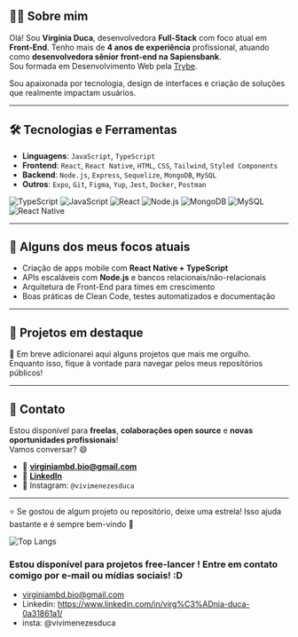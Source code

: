 

## 👩‍💻 Sobre mim

Olá! Sou **Virgínia Duca**, desenvolvedora **Full-Stack** com foco atual em **Front-End**. Tenho mais de **4 anos de experiência** profissional, atuando como **desenvolvedora sênior front-end na Sapiensbank**.  
Sou formada em Desenvolvimento Web pela [Trybe](https://www.betrybe.com/).

Sou apaixonada por tecnologia, design de interfaces e criação de soluções que realmente impactam usuários.

---

## 🛠️ Tecnologias e Ferramentas

- **Linguagens**: `JavaScript`, `TypeScript`
- **Frontend**: `React`, `React Native`, `HTML`, `CSS`, `Tailwind`, `Styled Components`
- **Backend**: `Node.js`, `Express`, `Sequelize`, `MongoDB`, `MySQL`
- **Outros**: `Expo`, `Git`, `Figma`, `Yup`, `Jest`, `Docker`, `Postman`

![TypeScript](https://img.shields.io/badge/-TypeScript-3178C6?style=for-the-badge&logo=typescript&logoColor=white)
![JavaScript](https://img.shields.io/badge/-JavaScript-F7DF1E?style=for-the-badge&logo=javascript&logoColor=black)
![React](https://img.shields.io/badge/-React-61DAFB?style=for-the-badge&logo=react&logoColor=black)
![Node.js](https://img.shields.io/badge/-Node.js-339933?style=for-the-badge&logo=node.js&logoColor=white)
![MongoDB](https://img.shields.io/badge/-MongoDB-47A248?style=for-the-badge&logo=mongodb&logoColor=white)
![MySQL](https://img.shields.io/badge/-MySQL-4479A1?style=for-the-badge&logo=mysql&logoColor=white)
![React Native](https://img.shields.io/badge/-React_Native-61DAFB?style=for-the-badge&logo=react&logoColor=black)


---

## 🚀 Alguns dos meus focos atuais

- Criação de apps mobile com **React Native + TypeScript**
- APIs escaláveis com **Node.js** e bancos relacionais/não-relacionais
- Arquitetura de Front-End para times em crescimento
- Boas práticas de Clean Code, testes automatizados e documentação

---

## 📌 Projetos em destaque

🔗 Em breve adicionarei aqui alguns projetos que mais me orgulho.  
Enquanto isso, fique à vontade para navegar pelos meus repositórios públicos!

---

## 🤝 Contato

Estou disponível para **freelas**, **colaborações open source** e **novas oportunidades profissionais**!  
Vamos conversar? 😄

- 📧 **virginiambd.bio@gmail.com**  
- 💼 [**LinkedIn**](https://www.linkedin.com/in/virginia-duca)  
- 📱 Instagram: `@vivimenezesduca`

---

⭐ Se gostou de algum projeto ou repositório, deixe uma estrela! Isso ajuda bastante e é sempre bem-vindo 💜
 
![Top Langs](https://github-readme-stats.vercel.app/api/top-langs/?username=virginia-duca&langs_count=8&layout=compact&theme=dark)
 
### Estou disponível para projetos free-lancer ! Entre em contato comigo por e-mail ou mídias sociais! :D

- virginiambd.bio@gmail.com
- Linkedin: https://www.linkedin.com/in/virg%C3%ADnia-duca-0a31861a1/
- insta: @vivimenezesduca

